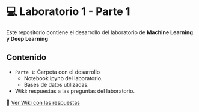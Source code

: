 # 💻 Laboratorio 1 - Parte 1

Este repositorio contiene el desarrollo del laboratorio de **Machine Learning y Deep Learning**

## Contenido
- `Parte 1`: Carpeta con el desarrollo
  - Notebook ipynb del laboratorio.  
  - Bases de datos utilizadas.  
- Wiki: respuestas a las preguntas del laboratorio.  

📖 [Ver Wiki con las respuestas](../../wiki)
